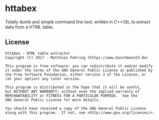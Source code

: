 # httabex

Totally dumb and simple command line tool, written in C++/Qt, to extract data from a HTML table.

## License

    httabex - HTML table extractor
    Copyright (C) 2017 - Matthias Fehring (https://www.buschmann23.de)

    This program is free software: you can redistribute it and/or modify
    it under the terms of the GNU General Public License as published by
    the Free Software Foundation, either version 3 of the License, or
    (at your option) any later version.

    This program is distributed in the hope that it will be useful,
    but WITHOUT ANY WARRANTY; without even the implied warranty of
    MERCHANTABILITY or FITNESS FOR A PARTICULAR PURPOSE.  See the
    GNU General Public License for more details.

    You should have received a copy of the GNU General Public License
    along with this program.  If not, see <http://www.gnu.org/licenses/>.

